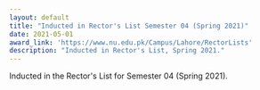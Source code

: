```yaml
---
layout: default
title: "Inducted in Rector's List Semester 04 (Spring 2021)"
date: 2021-05-01
award_link: 'https://www.nu.edu.pk/Campus/Lahore/RectorLists'
description: "Inducted in Rector's List, Spring 2021."
---
```


Inducted in the Rector's List for Semester 04 (Spring 2021).
